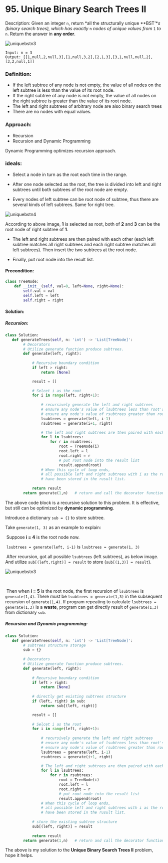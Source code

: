 # 95. Unique Binary Search Trees II

Description: Given an integer `n`, return *all the structurally unique **BST'**s (binary search trees), which has exactly* `n` *nodes of unique values from* `1` *to* `n`. Return the answer in **any order**.

![uniquebstn3](https://github.com/WANG-ZIHENG/Leetcode/assets/118211037/f5eeb9c2-1003-46c8-b4dd-c6d35d2d6d0f)

```
Input: n = 3
Output: [[1,null,2,null,3],[1,null,3,2],[2,1,3],[3,1,null,null,2],[3,2,null,1]]
```

### Definition:

* If the left subtree of any node is not empty, the value of all nodes on the left subtree is less than the value of its root node.
* If the right subtree of any node is not empty, the value of all nodes on the right subtree is greater than the value of its root node.
* The left and right subtrees of arbitrary node are also binary search trees
* There are no nodes with equal values.

### Approach: 

* Recursion
* Recursion and Dynamic Programming 

Dynamic Programming optimizes recursion approach.

### ideals:

* Select a node in turn as the root each time in the range.

* After one node selected as the root, the tree is divided into left and right subtrees until both subtrees of the root node are empty.

* Every nodes of left subtree can be root node of subtree, thus there are several kinds of left subtrees. Same for right tree.

![uniquebstn4](https://github.com/WANG-ZIHENG/Leetcode/assets/118211037/265db260-9765-451a-8df0-398201cca9d5)

  According to above image, **1** is selected as root, both of **2** and **3** can be the root node of right subtree of **1**.

* The left and right subtrees are then paired with each other (each left subtree matches all right subtrees and each right subtree matches all left subtrees). Then insert the two subtrees at the root node.

* Finally, put root node into the result list.



#### Precondition:

```python
class TreeNode:
    def __init__(self, val=0, left=None, right=None):
        self.val = val
        self.left = left
        self.right = right
```

#### Solution:

##### Recursion:

```python
class Solution:
   def generateTrees(self, n: 'int') -> 'List[TreeNode]':
        # Decorators
        # Utilize generate function produce subtrees.
        def generate(left, right):
        
            # Recursive boundary condition
            if left > right:
                return [None]

            result = []
            
            # Selcet i as the root
            for i in range(left, right+1):
            
                # recursively generate the left and right subtrees
                # ensure any node's value of lsubtrees less than root's value
                # ensure any node's value of rsubtrees greater than root's value
                lsubtrees = generate(left, i-1)
                rsubtrees = generate(i+1, right)

                # The left and right subtrees are then paired with each other
                for l in lsubtrees:
                    for r in rsubtrees:
                        root = TreeNode(i)
                        root.left = l
                        root.right = r
                        # put root node into the result list
                        result.append(root)
                # When this cycle of loop ends,
                # all possible left and right subtrees with i as the root node
                # have been stored in the rusult list.
            
            return result
        return generate(1,n)   # return and call the decorator function
```

The above code block is a recursive solution to this problem. It is effective, but still can be optimized by **dynamic programming**.

Introduce a dictionary `sub = {}` to store subtree.

Take `generate(1, 3)` as an example to explain:

​	Suppose **i = 4** is the root node now.

​	`lsubtrees = generate(left, i-1)`  is `lsubtrees = generate(1, 3)`

​	After recursion, got all possible `lsubtrees` (left subtrees), as below image. And utilize `sub[(left,right)] = result` to store (`sub[(1,3)] = result`).

![uniquebstn3](https://github.com/WANG-ZIHENG/Leetcode/assets/118211037/81ee896c-1050-4539-9319-596d8dc4e82d)

​	

​	Then when **i = 5** is the root node, the first recursion of `lsubtrees` is `generate(1,4)`. There must be `lsubtrees = generate(1,3)` in the subsequent recursion of `generate(1,4)`. If program repeating to calculate `lsubtrees = generate(1,3)` is a **waste**, program can get directly result of  `generate(1,3)` from dictionary `sub`.

##### Recursion and Dynamic programming:

```python
class Solution:
   def generateTrees(self, n: 'int') -> 'List[TreeNode]':
        # subtrees structure storage
        sub = {}
   
        # Decorators
        # Utilize generate function produce subtrees.
        def generate(left, right):
        
            # Recursive boundary condition
            if left > right:
                return [None]
                
            # directly get existing subtrees structure
            if (left, right) in sub:
                return sub[(left, right)]

            result = []
            
            # Selcet i as the root
            for i in range(left, right+1):
            
                # recursively generate the left and right subtrees
                # ensure any node's value of lsubtrees less than root's value
                # ensure any node's value of rsubtrees greater than root's value
                lsubtrees = generate(left, i-1)
                rsubtrees = generate(i+1, right)

                # The left and right subtrees are then paired with each other
                for l in lsubtrees:
                    for r in rsubtrees:
                        root = TreeNode(i)
                        root.left = l
                        root.right = r
                        # put root node into the result list
                        result.append(root)
                # When this cycle of loop ends,
                # all possible left and right subtrees with i as the root node
                # have been stored in the rusult list.
            
            # store the existing subtree structure
            sub[(left, right)] = result
            
            return result
        return generate(1,n)   # return and call the decorator function
```

The above is my solution to the **Unique Binary Search Trees II** problem, hope it helps.
